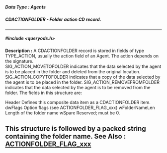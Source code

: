 ##### Data Type : Agents
##### CDACTIONFOLDER - Folder action CD record.
---
##### #include <queryods.h>
**Description :**
A CDACTIONFOLDER record is stored in fields of type TYPE_ACTION, usually the 
action field of an Agent.  The action depends on the signature.  
SIG_ACTION_MOVETOFOLDER indicates that the data selected by the agent is to be 
placed in the folder and deleted from the original location.  
SIG_ACTION_COPYTOFOLDER indicates that a copy of the data selected by the agent 
is to be placed in the folder.  SIG_ACTION_REMOVEFROMFOLDER indicates that the 
data selected by the agent is to be removed from the folder.  The fields in 
this structure are:

Header   Defines this composite data item as a CDACTIONFOLDER item.
dwFlags  Option flags (see ACTIONFOLDER_FLAG_xxx)
wFolderNameLen Length of the folder name
wSpare   Reserved;  must be 0.

This structure is followed by a packed string containing the folder name.
**See Also :**
[ACTIONFOLDER_FLAG_xxx](D:/md_files/ACTIONFOLDER_FLAG_xxx.md)
---
